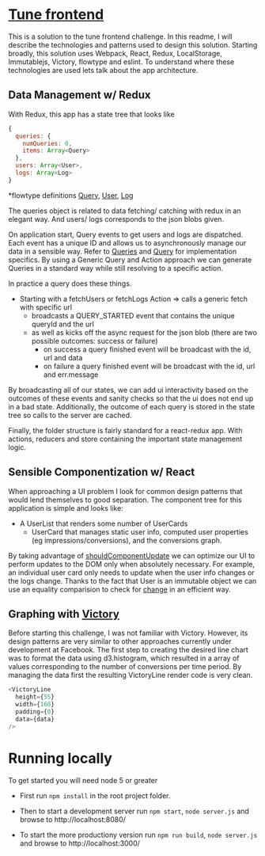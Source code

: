 # [Tune frontend][1]

This is a solution to the tune frontend challenge. In this readme, I will describe the technologies and patterns used to design this solution. Starting broadly, this solution uses Webpack, React, Redux, LocalStorage, Immutablejs, Victory, flowtype and eslint. To understand where these technologies are used lets talk about the app architecture.

## Data Management w/ Redux

With Redux, this app has a state tree that looks like
```javascript
{
  queries: {
    numQueries: 0,
    items: Array<Query>
  },
  users: Array<User>,
  logs: Array<Log>
}
```
*flowtype definitions [Query][2], [User][3], [Log][4]

The queries object is related to data fetching/ catching with redux in an elegant way. And users/ logs corresponds to the json blobs given.

On application start, Query events to get users and logs are dispatched. Each event has a unique ID and allows us to asynchronously manage our data in a sensible way. Refer to [Queries][5] and [Query][6] for implementation specifics. By using a Generic Query and Action approach we can generate Queries in a standard way while still resolving to a specific action.

In practice a query does these things.

- Starting with a fetchUsers or fetchLogs Action => calls a generic fetch with specific url
  - broadcasts a QUERY_STARTED event that contains the unique queryId and the url
  - as well as kicks off the async request for the json blob (there are two possible outcomes: success or failure)
    - on success a query finished event will be broadcast with the id, url and data
    - on failure a query finished event will be broadcast with the id, url and err.message

By broadcasting all of our states, we can add ui interactivity based on the outcomes of these events and sanity checks so that the ui does not end up in a bad state. Additionally, the outcome of each query is stored in the state tree so calls to the server are cached.

Finally, the folder structure is fairly standard for a react-redux app. With actions, reducers and store containing the important state management logic.

## Sensible Componentization w/ React

When approaching a UI problem I look for common design patterns that would lend themselves to good separation. The component tree for this application is simple and looks like:

- A UserList that renders some number of UserCards
  - UserCard that manages static user info, computed user properties (eg impressions/conversions), and the conversions graph.

By taking advantage of [shouldComponentUpdate][7] we can optimize our UI to perform updates to the DOM only when absolutely necessary. For example, an individual user card only needs to update when the user info changes or the logs change. Thanks to the fact that User is an immutable object we can use an equality comparision to check for [change][8] in an efficient way.

## Graphing with [Victory][9]

Before starting this challenge, I was not familiar with Victory. However, its design patterns are very similar to other approaches currently under development at Facebook. The first step to creating the desired line chart was to format the data using d3.histogram, which resulted in a array of values corresponding to the number of conversions per time period. By managing the data first the resulting VictoryLine render code is very clean.

```javascript
<VictoryLine
  height={55}
  width={160}
  padding={0}
  data={data}
/>
```

# Running locally

To get started you will need node 5 or greater
- First run `npm install` in the root project folder.
- Then to start a development server run `npm start`, `node server.js` and browse to http://localhost:8080/

- To start the more productiony version run `npm run build`, `node server.js` and browse to http://localhost:3000/

[1]: https://mighty-escarpment-34432.herokuapp.com/
[2]: https://github.com/AlexJuarez/tune-frontend/blob/master/src/reducers/query.js#L12
[3]: https://github.com/AlexJuarez/tune-frontend/blob/master/src/records/User.js
[4]: https://github.com/AlexJuarez/tune-frontend/blob/master/src/records/Log.js
[5]: https://github.com/AlexJuarez/tune-frontend/blob/master/src/reducers/queries.js
[6]: https://github.com/AlexJuarez/tune-frontend/blob/master/src/reducers/query.js
[7]: https://facebook.github.io/react/docs/react-component.html#shouldcomponentupdate
[8]: https://github.com/AlexJuarez/tune-frontend/blob/master/src/components/user-card/index.jsx#L31
[9]: https://github.com/FormidableLabs/victory